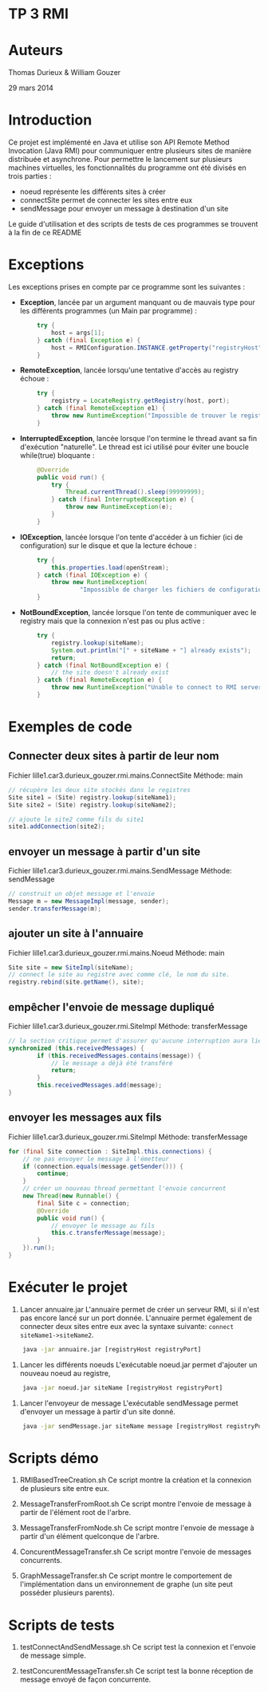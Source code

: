TP 3 RMI
========

# Auteurs

Thomas Durieux & William Gouzer

29 mars 2014


# Introduction

Ce projet est implémenté en Java et utilise son API Remote Method Invocation (Java RMI) pour
communiquer entre plusieurs sites de manière distribuée et
asynchrone. Pour permettre le lancement sur plusieurs machines virtuelles,
les fonctionnalités du programme ont été divisés en trois parties :
  * noeud représente les différents sites à créer
  * connectSite permet de connecter les sites entre eux
  * sendMessage pour envoyer un message à destination d'un site

Le guide d'utilisation et des scripts de tests de ces programmes se trouvent à la fin de
ce README


# Exceptions

Les exceptions prises en compte par ce programme sont les suivantes :

*  **Exception**, lancée par un argument manquant ou de mauvais type pour les différents
   programmes (un Main par programme) :

```java
 		try {
			host = args[1];
		} catch (final Exception e) {
			host = RMIConfiguration.INSTANCE.getProperty("registryHost");
		}
```

* **RemoteException**, lancée lorsqu'une tentative d'accès au registry
  échoue :

```java
		try {
			registry = LocateRegistry.getRegistry(host, port);
		} catch (final RemoteException e1) {
			throw new RuntimeException("Impossible de trouver le registry", e1);
		}
```

* **InterruptedException**, lancée lorsque l'on termine le thread avant sa fin
 d'exécution "naturelle". Le thread est ici utilisé pour éviter une
 boucle while(true) bloquante :
```java
		@Override
		public void run() {
			try {
				Thread.currentThread().sleep(99999999);
			} catch (final InterruptedException e) {
				throw new RuntimeException(e);
			}
		}
```

* **IOException**, lancée lorsque l'on tente d'accéder à un fichier
(ici de configuration) sur le disque et que la lecture échoue :
```java
		try {
			this.properties.load(openStream);
		} catch (final IOException e) {
			throw new RuntimeException(
					"Impossible de charger les fichiers de configurations", e);
		}

```

* **NotBoundException**, lancée lorsque l'on tente de communiquer avec
le registry mais que la connexion n'est pas ou plus active :
```java
		try {
			registry.lookup(siteName);
			System.out.println("[" + siteName + "] already exists");
			return;
		} catch (final NotBoundException e) {
			// the site doesn't already exist
		} catch (final RemoteException e) {
			throw new RuntimeException("Unable to connect to RMI server", e);
		}
```


# Exemples de code

## Connecter deux sites à partir de leur nom
Fichier lille1.car3.durieux_gouzer.rmi.mains.ConnectSite Méthode: main
```Java
// récupère les deux site stockés dans le registres
Site site1 = (Site) registry.lookup(siteName1);
Site site2 = (Site) registry.lookup(siteName2);

// ajoute le site2 comme fils du site1
site1.addConnection(site2);

```

## envoyer un message à partir d'un site
Fichier lille1.car3.durieux_gouzer.rmi.mains.SendMessage Méthode: sendMessage
```Java
// construit un objet message et l'envoie
Message m = new MessageImpl(message, sender);
sender.transferMessage(m);
```

## ajouter un site à l'annuaire
Fichier lille1.car3.durieux_gouzer.rmi.mains.Noeud Méthode: main
```Java
Site site = new SiteImpl(siteName);
// connect le site au registre avec comme clé, le nom du site.
registry.rebind(site.getName(), site);
```

## empêcher l'envoie de message dupliqué
Fichier lille1.car3.durieux_gouzer.rmi.SiteImpl Méthode: transferMessage
```Java
// la section critique permet d'assurer qu'aucune interruption aura lieux entre la vérification et de l'ajout dans la liste.
synchronized (this.receivedMessages) {
		if (this.receivedMessages.contains(message)) {
			// le message a déjà été transféré
			return;
		}
		this.receivedMessages.add(message);
}
```

## envoyer les messages aux fils
Fichier lille1.car3.durieux_gouzer.rmi.SiteImpl Méthode: transferMessage
```Java
for (final Site connection : SiteImpl.this.connections) {
	// ne pas envoyer le message à l'émetteur
	if (connection.equals(message.getSender())) {
		continue;
	}
	// créer un nouveau thread permettant l'envoie concurrent
	new Thread(new Runnable() {
		final Site c = connection;
		@Override
		public void run() {
			// envoyer le message au fils
			this.c.transferMessage(message);
		}
	}).run();
}
```

# Exécuter le projet

1. Lancer annuaire.jar
L'annuaire permet de créer un serveur RMI, si il n'est pas encore lancé sur un port donnée.
L'annuaire permet également de connecter deux sites entre eux avec la syntaxe suivante: ```connect siteName1->siteName2```.

```bash
    java -jar annuaire.jar [registryHost registryPort]
```

1. Lancer les différents noeuds
L'exécutable noeud.jar permet d'ajouter un nouveau noeud au registre,

```bash
    java -jar noeud.jar siteName [registryHost registryPort]
```

1. Lancer l'envoyeur de message
L'exécutable sendMessage permet d'envoyer un message à partir d'un site donné.
```bash
    java -jar sendMessage.jar siteName message [registryHost registryPort]
```

# Scripts démo

1. RMIBasedTreeCreation.sh
Ce script montre la création et la connexion de plusieurs site entre eux.

1. MessageTransferFromRoot.sh
Ce script montre l'envoie de message à partir de l'élément root de l'arbre.

1. MessageTransferFromNode.sh
Ce script montre l'envoie de message à partir d'un élément quelconque de l'arbre.

1. ConcurentMessageTransfer.sh
Ce script montre l'envoie de messages concurrents.

1. GraphMessageTransfer.sh
Ce script montre le comportement de l'implémentation dans un environnement de graphe (un site peut posséder plusieurs parents).

# Scripts de tests

1. testConnectAndSendMessage.sh
Ce script test la connexion et l'envoie de message simple.

1. testConcurentMessageTransfer.sh
Ce script test la bonne réception de message envoyé de façon concurrente.
